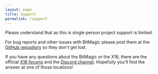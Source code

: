 ```yaml
---
layout: page
title: Support
permalink: /support
---
```


Please understand that as this is single person project support is limited.

For bug reports and other issues with BitMagic please post them at the [GitHub repository](https://github.com/Yazwh0/BitMagic/issues) so they don't get lost.

If you have any questions about the BitMagic or the X16, there are the official [X16 forums](https://cx16forum.com/forum/) and the [Discord channel](https://discord.gg/nS2PqEC). Hopefully you'll find the answer at one of those locations!
